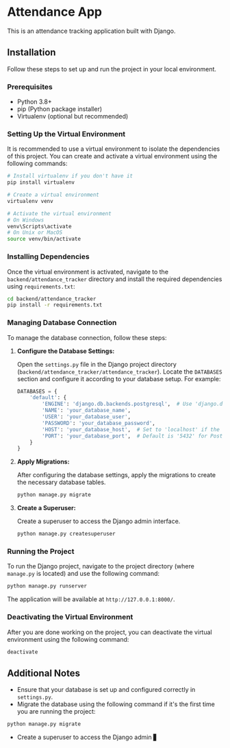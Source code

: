 # Attendance App

This is an attendance tracking application built with Django.

## Installation

Follow these steps to set up and run the project in your local environment.

### Prerequisites

- Python 3.8+
- pip (Python package installer)
- Virtualenv (optional but recommended)

### Setting Up the Virtual Environment

It is recommended to use a virtual environment to isolate the dependencies of this project. You can create and activate a virtual environment using the following commands:

```bash
# Install virtualenv if you don't have it
pip install virtualenv

# Create a virtual environment
virtualenv venv

# Activate the virtual environment
# On Windows
venv\Scripts\activate
# On Unix or MacOS
source venv/bin/activate
```

### Installing Dependencies

Once the virtual environment is activated, navigate to the `backend/attendance_tracker` directory and install the required dependencies using `requirements.txt`:

```bash
cd backend/attendance_tracker
pip install -r requirements.txt
```

### Managing Database Connection

To manage the database connection, follow these steps:

1. **Configure the Database Settings:**

   Open the `settings.py` file in the Django project directory (`backend/attendance_tracker/attendance_tracker`). Locate the `DATABASES` section and configure it according to your database setup. For example:

   ```python
   DATABASES = {
       'default': {
           'ENGINE': 'django.db.backends.postgresql',  # Use 'django.db.backends.sqlite3' for SQLite
           'NAME': 'your_database_name',
           'USER': 'your_database_user',
           'PASSWORD': 'your_database_password',
           'HOST': 'your_database_host',  # Set to 'localhost' if the database is on the same machine
           'PORT': 'your_database_port',  # Default is '5432' for PostgreSQL
       }
   }
   ```

2. **Apply Migrations:**

   After configuring the database settings, apply the migrations to create the necessary database tables.

   ```bash
   python manage.py migrate
   ```

3. **Create a Superuser:**

   Create a superuser to access the Django admin interface.

   ```bash
   python manage.py createsuperuser
   ```

### Running the Project

To run the Django project, navigate to the project directory (where `manage.py` is located) and use the following command:

```bash
python manage.py runserver
```

The application will be available at `http://127.0.0.1:8000/`.

### Deactivating the Virtual Environment

After you are done working on the project, you can deactivate the virtual environment using the following command:

```bash
deactivate
```

## Additional Notes

- Ensure that your database is set up and configured correctly in `settings.py`.
- Migrate the database using the following command if it's the first time you are running the project:

```bash
python manage.py migrate
```

- Create a superuser to access the Django admin ▋

